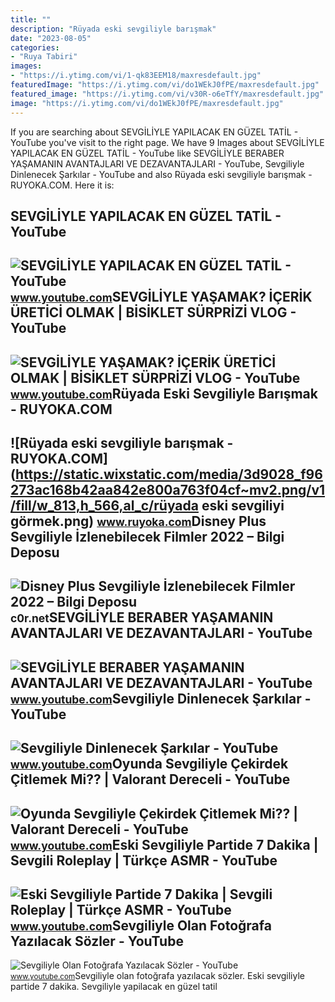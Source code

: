```yaml
---
title: ""
description: "Rüyada eski sevgiliyle barışmak"
date: "2023-08-05"
categories:
- "Ruya Tabiri"
images:
- "https://i.ytimg.com/vi/1-qk83EEM18/maxresdefault.jpg"
featuredImage: "https://i.ytimg.com/vi/do1WEkJ0fPE/maxresdefault.jpg"
featured_image: "https://i.ytimg.com/vi/v30R-o6eTfY/maxresdefault.jpg"
image: "https://i.ytimg.com/vi/do1WEkJ0fPE/maxresdefault.jpg"
---
```


If you are searching about SEVGİLİYLE YAPILACAK EN GÜZEL TATİL - YouTube you've visit to the right page. We have 9 Images about SEVGİLİYLE YAPILACAK EN GÜZEL TATİL - YouTube like SEVGİLİYLE BERABER YAŞAMANIN AVANTAJLARI VE DEZAVANTAJLARI - YouTube, Sevgiliyle Dinlenecek Şarkılar - YouTube and also Rüyada eski sevgiliyle barışmak - RUYOKA.COM. Here it is:

SEVGİLİYLE YAPILACAK EN GÜZEL TATİL - YouTube
---------------------------------------------

 ![SEVGİLİYLE YAPILACAK EN GÜZEL TATİL - YouTube](https://i.ytimg.com/vi/v30R-o6eTfY/maxresdefault.jpg) <small>www.youtube.com</small>SEVGİLİYLE YAŞAMAK? İÇERİK ÜRETİCİ OLMAK | BİSİKLET SÜRPRİZİ VLOG - YouTube
---------------------------------------------------------------------------

 ![SEVGİLİYLE YAŞAMAK? İÇERİK ÜRETİCİ OLMAK | BİSİKLET SÜRPRİZİ VLOG - YouTube](https://i.ytimg.com/vi/4mNaOpTmpw8/maxresdefault.jpg) <small>www.youtube.com</small>Rüyada Eski Sevgiliyle Barışmak - RUYOKA.COM
--------------------------------------------

 ![Rüyada eski sevgiliyle barışmak - RUYOKA.COM](https://static.wixstatic.com/media/3d9028_f96273ac168b42aa842e800a763f04cf~mv2.png/v1/fill/w_813,h_566,al_c/rüyada eski sevgiliyi görmek.png) <small>www.ruyoka.com</small>Disney Plus Sevgiliyle İzlenebilecek Filmler 2022 – Bilgi Deposu
----------------------------------------------------------------

 ![Disney Plus Sevgiliyle İzlenebilecek Filmler 2022 – Bilgi Deposu](https://c0r.net/wp-content/uploads/2023/01/33disney-plus-sevgiliyle-izlenebilecek-filmler-768x432.jpg) <small>c0r.net</small>SEVGİLİYLE BERABER YAŞAMANIN AVANTAJLARI VE DEZAVANTAJLARI - YouTube
--------------------------------------------------------------------

 ![SEVGİLİYLE BERABER YAŞAMANIN AVANTAJLARI VE DEZAVANTAJLARI - YouTube](https://i.ytimg.com/vi/zDKoxHau5J4/maxresdefault.jpg) <small>www.youtube.com</small>Sevgiliyle Dinlenecek Şarkılar - YouTube
----------------------------------------

 ![Sevgiliyle Dinlenecek Şarkılar - YouTube](https://i.ytimg.com/vi/21KmqFUl0Ts/maxresdefault.jpg) <small>www.youtube.com</small>Oyunda Sevgiliyle Çekirdek Çitlemek Mi?? | Valorant Dereceli - YouTube
----------------------------------------------------------------------

 ![Oyunda Sevgiliyle Çekirdek Çitlemek Mi?? | Valorant Dereceli - YouTube](https://i.ytimg.com/vi/PFxEr7vczOY/maxresdefault.jpg) <small>www.youtube.com</small>Eski Sevgiliyle Partide 7 Dakika | Sevgili Roleplay | Türkçe ASMR - YouTube
---------------------------------------------------------------------------

 ![Eski Sevgiliyle Partide 7 Dakika | Sevgili Roleplay | Türkçe ASMR - YouTube](https://i.ytimg.com/vi/do1WEkJ0fPE/maxresdefault.jpg) <small>www.youtube.com</small>Sevgiliyle Olan Fotoğrafa Yazılacak Sözler - YouTube
----------------------------------------------------

 ![Sevgiliyle Olan Fotoğrafa Yazılacak Sözler - YouTube](https://i.ytimg.com/vi/1-qk83EEM18/maxresdefault.jpg) <small>www.youtube.com</small>Sevgiliyle olan fotoğrafa yazılacak sözler. Eski sevgiliyle partide 7 dakika. Sevgi̇li̇yle yapilacak en güzel tati̇l

